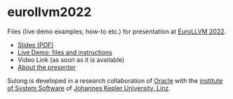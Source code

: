 # eurollvm2022
Files (live demo examples, how-to etc.) for presentation at [EuroLLVM 2022](https://llvm.swoogo.com/2022eurollvm).

* [Slides (PDF)](./Slides.pdf)
* [Live Demo: files and instructions](./liveDemo)
* Video Link (as soon as it is available)
* [About the presenter](https://ssw.jku.at/General/Staff/Pichler)

Sulong is developed in a research collaboration of [Oracle](https://oracle.com) with the [institute of System Software](https://ssw.jku.at) of [Johannes Kepler University, Linz](https://jku.at). 
